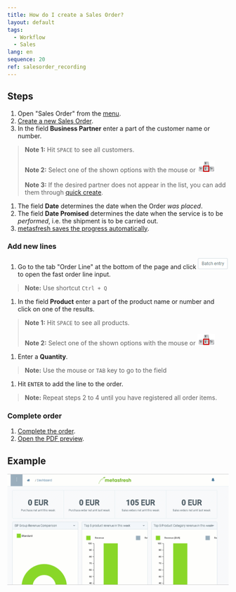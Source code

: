 ```yaml
---
title: How do I create a Sales Order?
layout: default
tags:
  - Workflow
  - Sales
lang: en
sequence: 20
ref: salesorder_recording
---
```


## Steps

1. Open "Sales Order" from the [menu](Menu).
1. [Create a new Sales Order](New_Record_Window).
1. In the field **Business Partner** enter a part of the customer name or number.
 >**Note 1:** Hit `SPACE` to see all customers.<br><br>
 >**Note 2:** Select one of the shown options with the mouse or ![](../DE/assets/Workflow_Auftrag_Bis_Rechnung_WebUI-73797.png)<br><br>
 >**Note 3:** If the desired partner does not appear in the list, you can add them through [quick create](Quick_create_new_business_partner).

1. The field **Date** determines the date when the Order *was placed*.
1. The field **Date Promised** determines the date when the service is to be *performed*, i.e. the shipment is to be carried out.
1. [metasfresh saves the progress automatically](Saveindicator).

### Add new lines
1. Go to the tab "Order Line" at the bottom of the page and click ![](assets/Batch_Entry_Button.png) to open the fast order line input.
 >**Note:** Use shortcut `Ctrl + Q`

1. In the field **Product** enter a part of the product name or number and click on one of the results.
 >**Note 1:** Hit `SPACE` to see all products.<br><br>
 >**Note 2:** Select one of the shown options with the mouse or ![](../DE/assets/Workflow_Auftrag_Bis_Rechnung_WebUI-73797.png)

1. Enter a **Quantity**.
 >**Note:** Use the mouse or `TAB` key to go to the field

1. Hit `ENTER` to add the line to the order.
 >**Note:** Repeat steps 2 to 4 until you have registered all order items.

### Complete order

1. [Complete the order](DocumentProcessingComplete).
1. [Open the PDF preview](PrintPreview).

## Example

![](assets/salesorder.gif)

